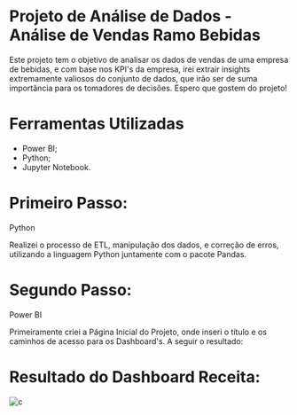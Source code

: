 # Projeto de Análise de Dados - Análise de Vendas Ramo Bebidas

Este projeto tem o objetivo de analisar os dados de vendas de uma empresa de bebidas, e com base nos KPI's da empresa,
irei extrair insights extremamente valiosos do conjunto de dados, que irão ser de suma importância para os tomadores de
decisões. Espero que gostem do projeto!

# Ferramentas Utilizadas

- Power BI;
- Python;
- Jupyter Notebook.

# Primeiro Passo:

Python

Realizei o processo de ETL, manipulação dos dados, e correção de erros, utilizando a linguagem Python juntamente com o pacote Pandas.

# Segundo Passo:

Power BI

Primeiramente criei a Página Inicial do Projeto, onde inseri o título e os caminhos de acesso para os Dashboard's. A seguir o resultado:

# Resultado do Dashboard Receita:

![c](https://github.com/user-attachments/assets/2c309a0a-5054-45cc-9ac2-e5a367d07a88)

